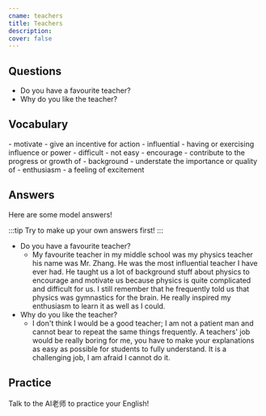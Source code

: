 ```yaml
---
cname: teachers
title: Teachers
description: 
cover: false
---
```

<banner></banner>

## Questions

- Do you have a favourite teacher?
- Why do you like the teacher?

## Vocabulary

<vocab-list>
- motivate
  - give an incentive for action
- influential
  - having or exercising influence or power
- difficult
  - not easy
- encourage
  - contribute to the progress or growth of
- background
  - understate the importance or quality of
- enthusiasm
  - a feeling of excitement  

<!-- blank -->

</vocab-list>

## Answers
Here are some model answers!

:::tip
Try to make up your own answers first!
:::

- Do you have a favourite teacher?
  - My favourite teacher in my middle school was my physics teacher his name was Mr. Zhang. He was the most influential teacher I have ever had. He taught us a lot of background stuff about physics to encourage and motivate us because physics is quite complicated and difficult for us. I still remember that he frequently told us that physics was gymnastics for the brain. He really inspired my enthusiasm to learn it as well as I could.
- Why do you like the teacher?
  - I don&#39;t think I would be a good teacher; I am not a patient man and cannot bear to repeat the same things frequently. A teachers&#39; job would be really boring for me, you have to make your explanations as easy as possible for students to fully understand. It is a challenging job, I am afraid I cannot do it.

## Practice
Talk to the AI老师 to practice your English!
<qrfooter></qrfooter>
